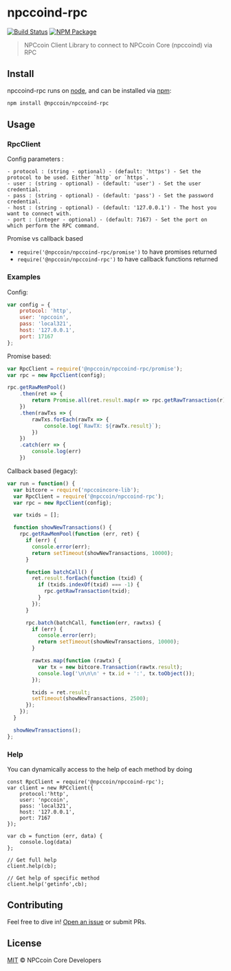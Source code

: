 # npccoind-rpc

[![Build Status](https://img.shields.io/travis/npccoin/npccoind-rpc.svg?branch=master)](https://travis-ci.org/npccoin/npccoind-rpc)
[![NPM Package](https://img.shields.io/npm/v/@npccoin/npccoind-rpc.svg)](https://www.npmjs.org/package/@npccoin/npccoind-rpc)

> NPCcoin Client Library to connect to NPCcoin Core (npccoind) via RPC

## Install

npccoind-rpc runs on [node](http://nodejs.org/), and can be installed via [npm](https://npmjs.org/):

```bash
npm install @npccoin/npccoind-rpc
```

## Usage

### RpcClient

Config parameters : 

	- protocol : (string - optional) - (default: 'https') - Set the protocol to be used. Either `http` or `https`.
	- user : (string - optional) - (default: 'user') - Set the user credential.
	- pass : (string - optional) - (default: 'pass') - Set the password credential.
	- host : (string - optional) - (default: '127.0.0.1') - The host you want to connect with.
	- port : (integer - optional) - (default: 7167) - Set the port on which perform the RPC command.

Promise vs callback based

  - `require('@npccoin/npccoind-rpc/promise')` to have promises returned
  - `require('@npccoin/npccoind-rpc')` to have callback functions returned
	
### Examples

Config:

```javascript
var config = {
    protocol: 'http',
    user: 'npccoin',
    pass: 'local321',
    host: '127.0.0.1',
    port: 17167
};
```

Promise based:

```javascript
var RpcClient = require('@npccoin/npccoind-rpc/promise');
var rpc = new RpcClient(config);

rpc.getRawMemPool()
    .then(ret => {
        return Promise.all(ret.result.map(r => rpc.getRawTransaction(r)))
    })
    .then(rawTxs => {
        rawTxs.forEach(rawTx => {
            console.log(`RawTX: ${rawTx.result}`);
        })
    })
    .catch(err => {
        console.log(err)
    })
```

Callback based (legacy):

```javascript
var run = function() {
  var bitcore = require('npccoincore-lib');
  var RpcClient = require('@npccoin/npccoind-rpc');
  var rpc = new RpcClient(config);

  var txids = [];

  function showNewTransactions() {
    rpc.getRawMemPool(function (err, ret) {
      if (err) {
        console.error(err);
        return setTimeout(showNewTransactions, 10000);
      }

      function batchCall() {
        ret.result.forEach(function (txid) {
          if (txids.indexOf(txid) === -1) {
            rpc.getRawTransaction(txid);
          }
        });
      }

      rpc.batch(batchCall, function(err, rawtxs) {
        if (err) {
          console.error(err);
          return setTimeout(showNewTransactions, 10000);
        }

        rawtxs.map(function (rawtx) {
          var tx = new bitcore.Transaction(rawtx.result);
          console.log('\n\n\n' + tx.id + ':', tx.toObject());
        });

        txids = ret.result;
        setTimeout(showNewTransactions, 2500);
      });
    });
  }

  showNewTransactions();
};
```

### Help

You can dynamically access to the help of each method by doing

```
const RpcClient = require('@npccoin/npccoind-rpc');
var client = new RPCclient({
    protocol:'http',
    user: 'npccoin',
    pass: 'local321', 
    host: '127.0.0.1', 
    port: 7167
});

var cb = function (err, data) {
    console.log(data)
};

// Get full help
client.help(cb);

// Get help of specific method
client.help('getinfo',cb);
```

## Contributing

Feel free to dive in! [Open an issue](https://github.com/npccoin/npccoin-std-template/issues/new) or submit PRs.

## License

[MIT](LICENSE) &copy; NPCcoin Core Developers
